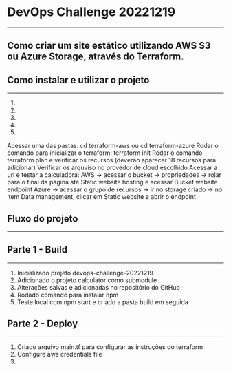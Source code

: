 # DevOps Challenge 20221219
---

## Como criar um site estático utilizando AWS S3 ou Azure Storage, através do Terraform.

## Como instalar e utilizar o projeto
---
1. 
2. 
3. 
4. 
5. 
Acessar uma das pastas: cd terraform-aws ou cd terraform-azure
Rodar o comando para inicializar o terraform: terraform init
Rodar o comando terraform plan e verificar os recursos (deverão aparecer 18 recursos para adicionar)
Verificar os arquviso no provedor de cloud escolhido
Acessar a url e testar a calculadora:
AWS -> acessar o bucket -> propriedades -> rolar para o final da página até Static website hosting e acessar Bucket website endpoint
Azure -> acessar o grupo de recursos -> ir no storage criado -> no item Data management, clicar em Static website e abrir o endpoint

## Fluxo do projeto
---

## Parte 1 - Build
---
1. Inicializado projeto devops-challenge-20221219
2. Adicionado o projeto calculator como submodule
3. Alterações salvas e adicionadas no repositório do GitHub
4. Rodado comando para instalar npm
5. Teste local com npm start e criado a pasta build em seguida

## Parte 2 - Deploy
---
1. Criado arquivo main.tf para configurar as instruções do terraform
2. Configure aws credentials file
3. 

